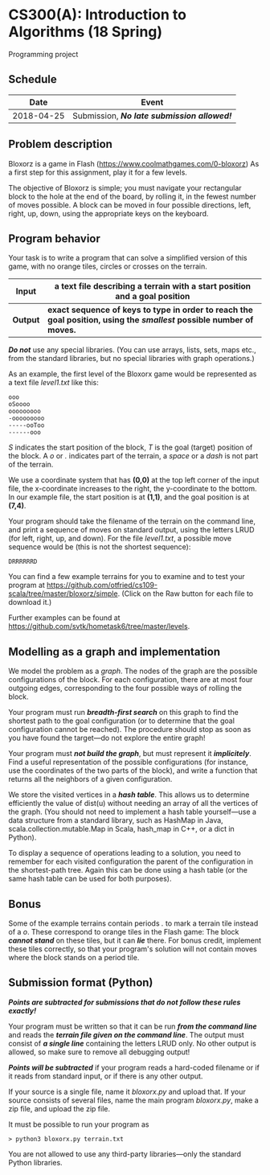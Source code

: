 # CS300(A): Introduction to Algorithms (18 Spring)
Programming project

## Schedule
|Date|Event|
|--|--|
|2018-04-25|Submission, ***No late submission allowed!***|

## Problem description
Bloxorz is a game in Flash (https://www.coolmathgames.com/0-bloxorz) As a first step for this assignment, play it for a few levels.

The objective of Bloxorz is simple; you must navigate your rectangular block to the hole at the end of the board, by rolling it, in the fewest number of moves possible. A block can be moved in four possible directions, left, right, up, down, using the appropriate keys on the keyboard.

## Program behavior
Your task is to write a program that can solve a simplified version of this game, with no orange tiles, circles or crosses on the terrain.

|Input|a text file describing a terrain with a start position and a goal position|
|-|-|
|**Output**|**exact sequence of keys to type in order to reach the goal position, using the *smallest* possible number of moves.**|

***Do not*** use any special libraries. (You can use arrays, lists, sets, maps etc., from the standard libraries, but no special libraries with graph operations.)


As an example, the first level of the Bloxorx game would be represented as a text file *level1.txt* like this:
```
ooo
oSoooo
ooooooooo
-ooooooooo
-----ooToo
------ooo
```

*S* indicates the start position of the block, *T* is the goal (target) position of the block. A *o* or *.* indicates part of the terrain, a *space* or a *dash* is not part of the terrain.

We use a coordinate system that has **(0,0)** at the top left corner of the input file, the x-coordinate increases to the right, the y-coordinate to the bottom. In our example file, the start position is at  **(1,1)**, and the goal position is at **(7,4)**.

Your program should take the filename of the terrain on the command line, and print a sequence of moves on standard output, using the letters LRUD (for left, right, up, and down). For the file *level1.txt*, a possible move sequence would be (this is not the shortest sequence):
```
DRRRRRRD
```

You can find a few example terrains for you to examine and to test your program at https://github.com/otfried/cs109-scala/tree/master/bloxorz/simple. (Click on the Raw button for each file to download it.)

Further examples can be found at https://github.com/svtk/hometask6/tree/master/levels.

## Modelling as a graph and implementation
We model the problem as a *graph*. The nodes of the graph are the possible configurations of the block. For each configuration, there are at most four outgoing edges, corresponding to the four possible ways of rolling the block.

Your program must run ***breadth-first search*** on this graph to find the shortest path to the goal configuration (or to determine that the goal configuration cannot be reached). The procedure should stop as soon as you have found the target—do not explore the entire graph!

Your program must ***not build the graph***, but must represent it ***implicitely***. Find a useful representation of the possible configurations (for instance, use the coordinates of the two parts of the block), and write a function that returns all the neighbors of a given configuration.

We store the visited vertices in a ***hash table***. This allows us to determine efficiently the value of dist(u) without needing an array of all the vertices of the graph. (You should not need to implement a hash table yourself—use a data structure from a standard library, such as HashMap in Java, scala.collection.mutable.Map in Scala, hash_map in C++, or a dict in Python).

To display a sequence of operations leading to a solution, you need to remember for each visited configuration the parent of the configuration in the shortest-path tree. Again this can be done using a hash table (or the same hash table can be used for both purposes).

## Bonus
Some of the example terrains contain periods *.* to mark a terrain tile instead of a *o*. These correspond to orange tiles in the Flash game: The block ***cannot stand*** on these tiles, but it can ***lie*** there. For bonus credit, implement these tiles correctly, so that your program's solution will not contain moves where the block stands on a period tile.

## Submission format (Python)
***Points are subtracted for submissions that do not follow these rules exactly!***

Your program must be written so that it can be run ***from the command line*** and reads the ***terrain file given on the command line***. The output must consist of ***a single line*** containing the letters LRUD only. No other output is allowed, so make sure to remove all debugging output!

***Points will be subtracted*** if your program reads a hard-coded filename or if it reads from standard input, or if there is any other output.

If your source is a single file, name it *bloxorx.py* and upload that. If your source consists of several files, name the main program *bloxorx.py*, make a zip file, and upload the zip file.

It must be possible to run your program as
```
> python3 bloxorx.py terrain.txt 
```
You are not allowed to use any third-party libraries—only the standard Python libraries.

